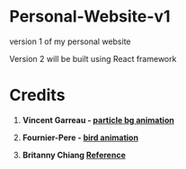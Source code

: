 # Personal-Website-v1
version 1 of my personal website

Version 2 will be built using React framework

# Credits
1. **Vincent Garreau - [particle bg animation](https://vincentgarreau.com/en)**

2. **Fournier-Pere - [bird animation](https://fournier-pere-fils.com/home)**

3. **Britanny Chiang [Reference](https://brittanychiang.com/)**
